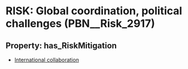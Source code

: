 # RISK: __Global coordination, political challenges__ (PBN__Risk_2917)

## Property: has_RiskMitigation

* [International collaboration](PBN__Mitigation_1090)

